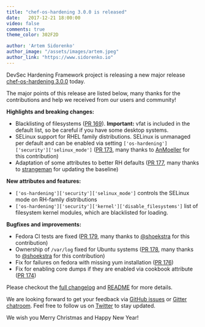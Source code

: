 ```yaml
---
title: "chef-os-hardening 3.0.0 is released"
date:   2017-12-21 18:00:00
video: false
comments: true
theme_color: 302F2D

author: 'Artem Sidorenko'
author_image: "/assets/images/artem.jpeg"
author_link: "https://www.sidorenko.io"
---
```


DevSec Hardening Framework project is releasing a new major release [chef-os-hardening 3.0.0](https://github.com/dev-sec/chef-os-hardening/releases/tag/v3.0.0) today.

The major points of this release are listed below, many thanks for the contributions and help we received from our users and community!

**Highlights and breaking changes:**

- Blacklisting of filesystems ([PR 169](https://github.com/dev-sec/chef-os-hardening/pull/169)). **Important:** vfat is included in the default list, so be careful if you have some desktop systems.
- SELinux support for RHEL family distributions. SELinux is unmanaged per default and can be enabled via setting `['os-hardening']['security']['selinux_mode']` ([PR 173](https://github.com/dev-sec/chef-os-hardening/pull/173), many thanks to [AnMoeller](https://github.com/AnMoeller) for this contribution)
- Adaptation of some attributes to better RH defaults ([PR 177](https://github.com/dev-sec/chef-os-hardening/pull/177), many thanks to [strangeman](https://github.com/strangeman) for updating the baseline)

**New attributes and features:**

- `['os-hardening']['security']['selinux_mode']` controls the SELinux mode on RH-family distributions
- `['os-hardening']['security']['kernel']['disable_filesystems']` list of filesystem kernel modules, which are blacklisted for loading.

**Bugfixes and improvements:**

- Fedora CI tests are fixed ([PR 179](https://github.com/dev-sec/chef-os-hardening/pull/179), many thanks to [@shoekstra](https://github.com/shoekstra) for this contribution)
- Ownership of `/var/log` fixed for Ubuntu systems ([PR 178](https://github.com/dev-sec/chef-os-hardening/pull/178), many thanks to [@shoekstra](https://github.com/shoekstra) for this contribution)
- Fix for failures on fedora with missing yum installation ([PR 176](https://github.com/dev-sec/chef-os-hardening/pull/176))
- Fix for enabling core dumps if they are enabled via cookbook attribute ([PR 174](https://github.com/dev-sec/chef-os-hardening/pull/174))

Please checkout the [full changelog](https://github.com/dev-sec/chef-os-hardening/blob/v3.0.0/CHANGELOG.md) and [README](https://github.com/dev-sec/chef-os-hardening/blob/v3.0.0/README.md) for more details.

We are looking forward to get your feedback via [GitHub issues](https://github.com/dev-sec/chef-os-hardening/issues) or [Gitter chatroom](https://gitter.im/dev-sec/general). Feel free to follow us on [Twitter](https://twitter.com/DevSecIO) to stay updated.

We wish you Merry Christmas and Happy New Year!
